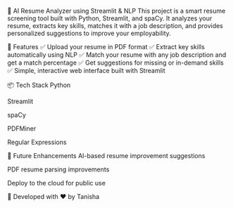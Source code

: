 💼 AI Resume Analyzer using Streamlit & NLP
This project is a smart resume screening tool built with Python, Streamlit, and spaCy. It analyzes your resume, extracts key skills, matches it with a job description, and provides personalized suggestions to improve your employability.

🚀 Features
✅ Upload your resume in PDF format
✅ Extract key skills automatically using NLP
✅ Match your resume with any job description and get a match percentage
✅ Get suggestions for missing or in-demand skills
✅ Simple, interactive web interface built with Streamlit

📦 Tech Stack
Python

Streamlit

spaCy

PDFMiner

Regular Expressions


🤖 Future Enhancements
AI-based resume improvement suggestions

PDF resume parsing improvements

Deploy to the cloud for public use

🌟 Developed with ❤️ by Tanisha
